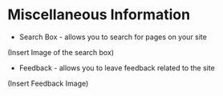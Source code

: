 # Miscellaneous Information
 
* Search Box - allows you to search for pages on your site

(Insert Image of the search box)

* Feedback - allows you to leave feedback related to the site

(Insert Feedback Image)